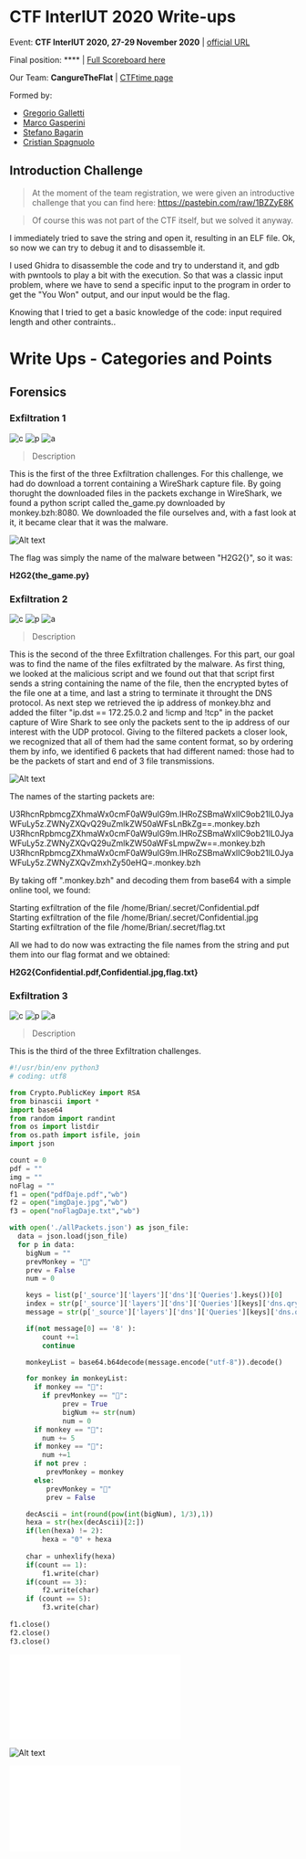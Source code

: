 # CTF InterIUT 2020 Write-ups
Event: **CTF InterIUT 2020, 27-29 November 2020** | [official URL](https://metactf.com/cybergames)

Final position: **** | [Full Scoreboard here](https://ctftime.org/event/1176)

Our Team: **CangureTheFlat** | [CTFtime page](https://ctftime.org/team/137370)

Formed by: 
* [Gregorio Galletti](https://github.com/gregalletti)
* [Marco Gasperini](https://github.com/marcuz1996)
* [Stefano Bagarin](https://github.com/stepolimi)
* [Cristian Spagnuolo](https://github.com/filippinifra)

## Introduction Challenge
> At the moment of the team registration, we were given an introductive challenge that you can find here: https://pastebin.com/raw/1BZZyE8K

> Of course this was not part of the CTF itself, but we solved it anyway.

I immediately tried to save the string and open it, resulting in an ELF file. Ok, so now we can try to debug it and to disassemble it.

I used Ghidra to disassemble the code and try to understand it, and gdb with pwntools to play a bit with the execution. So that was a classic input problem, where we have to send a specific input to the program in order to get the "You Won" output, and our input would be the flag.

Knowing that I tried to get a basic knowledge of the code: input required length and other contraints..

# Write Ups - Categories and Points
## Forensics

### Exfiltration 1
![c](https://img.shields.io/badge/Forensics-green) ![p](https://img.shields.io/badge/Points-50-success) ![a](https://img.shields.io/badge/author-b4g4,_grigg0swagg0-lightgrey)

> Description

This is the first of the three Exfiltration challenges.
For this challenge, we had do download a torrent containing a WireShark capture file. By going thorught the downloaded files in the packets exchange in WireShark, we found a python script called the_game.py downloaded by monkey.bzh:8080. We downloaded the file ourselves and, with a fast look at it, it became clear that it was the malware.

![Alt text](./exfiltration1.PNG?raw=true "Title")

The flag was simply the name of the malware between "H2G2{}", so it was: 

**H2G2{the_game.py}**

### Exfiltration 2
![c](https://img.shields.io/badge/Forensics-green) ![p](https://img.shields.io/badge/Points-100-success) ![a](https://img.shields.io/badge/author-b4g4,_grigg0swagg0-lightgrey)

> Description

This is the second of the three Exfiltration challenges.
For this part, our goal was to find the name of the files exfiltrated by the malware. As first thing, we looked at the malicious script and we found out that that script first sends a string containing the name of the file, then the encrypted bytes of the file one at a time, and last a string to terminate it throught the DNS protocol.
As next step we retrieved the ip address of monkey.bhz and added the filter "ip.dst == 172.25.0.2 and !icmp and !tcp" in the packet capture of Wire Shark to see only the packets sent to the ip address of our interest with the UDP protocol.
Giving to the filtered packets a closer look, we recognized that all of them had the same content format, so by ordering them by info, we identified 6 packets that had different named: those had to be the packets of start and end of 3 file transmissions.

![Alt text](./exfiltration2.PNG?raw=true "Title")

The names of the starting packets are:

U3RhcnRpbmcgZXhmaWx0cmF0aW9uIG9m.IHRoZSBmaWxlIC9ob21lL0JyaWFuLy5z.ZWNyZXQvQ29uZmlkZW50aWFsLnBkZg==.monkey.bzh  
U3RhcnRpbmcgZXhmaWx0cmF0aW9uIG9m.IHRoZSBmaWxlIC9ob21lL0JyaWFuLy5z.ZWNyZXQvQ29uZmlkZW50aWFsLmpwZw==.monkey.bzh  
U3RhcnRpbmcgZXhmaWx0cmF0aW9uIG9m.IHRoZSBmaWxlIC9ob21lL0JyaWFuLy5z.ZWNyZXQvZmxhZy50eHQ=.monkey.bzh  

By taking off ".monkey.bzh" and decoding them from base64 with a simple online tool, we found:

Starting exfiltration of the file /home/Brian/.secret/Confidential.pdf  
Starting exfiltration of the file /home/Brian/.secret/Confidential.jpg  
Starting exfiltration of the file /home/Brian/.secret/flag.txt  

All we had to do now was extracting the file names from the string and put them into our flag format and we obtained:

**H2G2{Confidential.pdf,Confidential.jpg,flag.txt}**

### Exfiltration 3
![c](https://img.shields.io/badge/Forensics-green) ![p](https://img.shields.io/badge/Points-100-success) ![a](https://img.shields.io/badge/author-b4g4,_grigg0swagg0-lightgrey)

> Description

This is the third of the three Exfiltration challenges.


```python
#!/usr/bin/env python3
# coding: utf8

from Crypto.PublicKey import RSA
from binascii import *
import base64
from random import randint
from os import listdir
from os.path import isfile, join
import json

count = 0
pdf = ""
img = ""
noFlag = ""
f1 = open("pdfDaje.pdf","wb")
f2 = open("imgDaje.jpg","wb")
f3 = open("noFlagDaje.txt","wb")

with open('./allPackets.json') as json_file:
  data = json.load(json_file)
  for p in data:
    bigNum = ""  
    prevMonkey = "🙈"
    prev = False
    num = 0

    keys = list(p['_source']['layers']['dns']['Queries'].keys())[0]
    index = str(p['_source']['layers']['dns']['Queries'][keys]['dns.qry.name']).find(".monkey")
    message = str(p['_source']['layers']['dns']['Queries'][keys]['dns.qry.name'])[0:index]

    if(not message[0] == '8' ):
        count +=1
        continue

    monkeyList = base64.b64decode(message.encode("utf-8")).decode()

    for monkey in monkeyList:
      if monkey == "🙊":
        if prevMonkey == "🙊":
             prev = True
             bigNum += str(num)
             num = 0
      if monkey == "🙈":
        num += 5
      if monkey == "🙉":
        num +=1
      if not prev :
         prevMonkey = monkey
      else:
         prevMonkey = "🙈"
         prev = False

    decAscii = int(round(pow(int(bigNum), 1/3),1))
    hexa = str(hex(decAscii)[2:])
    if(len(hexa) != 2):
        hexa = "0" + hexa
    
    char = unhexlify(hexa)
    if(count == 1):
    	f1.write(char)
    if(count == 3):
        f2.write(char)
    if (count == 5):
        f3.write(char)
 
f1.close()
f2.close()
f3.close()
```

![Alt text](./Confidential.pdf)

![Alt text](./Confidential.jpg?raw=true "Title")

![Alt text](./flag.txt)
